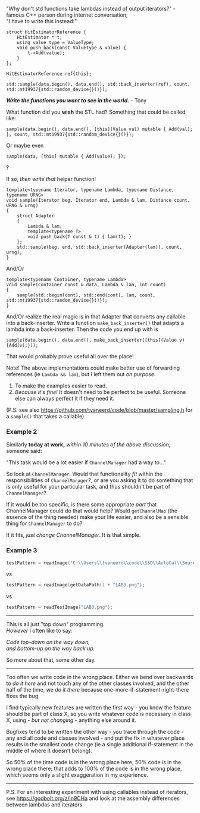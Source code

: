"Why don't std functions take lambdas instead of output iterators?" - famous C++ person during internet conversation;  
"I have to write this instead:" 

    struct HitEstimatorReference {
        HitEstimator * t;
        using value_type = ValueType;
        void push_back(const ValueType & value) {
            t->Add(value);
        }
    };

    HitEstimatorReference ref{this};
            
    std::sample(data.begin(), data.end(), std::back_inserter(ref), count, std::mt19937{std::random_device{}()});
    
**_Write the functions you want to see in the world._** - Tony

What function did you **wish** the STL had? Something that could be called like:

    sample(data.begin(), data.end(), [this](Value val) mutable { Add(val); }, count, std::mt19937{std::random_device{}()});

Or maybe even

    sample(data, [this] mutable { Add(value); });
    
?

If so, *then write that* helper function!

    template<typename Iterator, typename Lambda, typename Distance, typename URNG>
    void sample(Iterator beg, Iterator end, Lambda & lam, Distance count, URNG & urng)
    {
        struct Adapter
        {
            Lambda & lam;
            template<typename T>
            void push_back(T const & t) { lam(t); }
        };
        std::sample(beg, end, std::back_inserter(Adapter(lam)), count, urng);
    }

And/Or 

    template<typename Container, typename Lambda>
    void sample(Container const & data, Lambda & lam, int count)
    {
        sample(std::begin(cont), std::end(cont), lam, count, std::mt19937{std::random_device{}()});
    }

And/Or realize the real magic is in that Adapter that converts any callable into a back-inserter.
Write a function `make_back_inserter()` that adapts a lambda into a back-inserter.
Then the code you end up with is

    sample(data.begin(), data.end(), make_back_inserter([this](Value v){Add(v);}));
    
That would probably prove useful all over the place!

Note! The above implementations could make better use of forwarding references (ie `Lambda && lam`), but I left them out _on purpose_.
1. To make the examples easier to read.
2. _Because it's fine!_ It doesn't need to be perfect to be useful.  Someone else can always perfect it if they need it.


(P.S. see also https://github.com/tvaneerd/code/blob/master/sampling.h for a `sample()` that takes a callable)

### Example 2

Similarly **today at work,** _within 10 minutes of the above discussion_, someone said:

"This task would be a lot easier if `ChannelManager` had a way to..."

So look at `ChannelManager`.  Would that functionality *fit* within the responsibilities of `ChannelManager`?,
or are you asking it to do something that is only useful for your particular task, and thus shouldn't be part of `ChannelManager`?

If it would be too specific, is there some appropriate _part_ that ChannelManager could do that would help?  Would `getChannelMap` (the essence of the thing needed) make your life easier,
and also be a sensible thing for `ChannelManager` to do?

If it fits, _just change ChannelManager_. It is that simple.


### Example 3

```cpp
testPattern = readImage("C:\\Users\\tvaneerd\\code\\SSD\\AutoCal\\Source\\BackEnd\\SomeTest\\Data\\LAB3.png");
```
vs
```cpp
testPattern = readImage(getDataPath() + "LAB3.png");
```
vs
```cpp
testPattern = readTestImage("LAB3.png");
```


---

This is all just "top down" programming.  
_However_ I often like to say:  

_Code top-down on the way down,  
and bottom-up on the way back up._

So more about that, some other day.

---

Too often we write code in the wrong place.  Either we bend over backwards to _do it here_ and not touch any of the other classes involved,
and the other half of the time, we _do it there_ because one-more-if-statement-right-there fixes the bug.

I find typically new features are written the first way - you know the feature should be part of class X,
so you write whatever code is necessary in class X, using - _but not changing_ - anything else around it.

Bugfixes tend to be written the other way - you trace through the code - any and all code and classes involved - and put the fix
in whatever place results in the smallest code change (ie a single additional if-statement in the middle of where it doesn't belong).

So 50% of the time code is in the wrong place here, 50% code is in the wrong place there;
that adds to 100% of the code is in the wrong place, which seems only a slight exaggeration in my experience.

---

P.S. For an interesting experiment with using callables instead of iterators, see https://godbolt.org/z/in9CHa and look at the assembly differences between lambdas and iterators.

